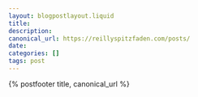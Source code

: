 ```yaml
---
layout: blogpostlayout.liquid
title: 
description: 
canonical_url: https://reillyspitzfaden.com/posts/
date: 
categories: []
tags: post
---
```


{% postfooter title, canonical_url %}
